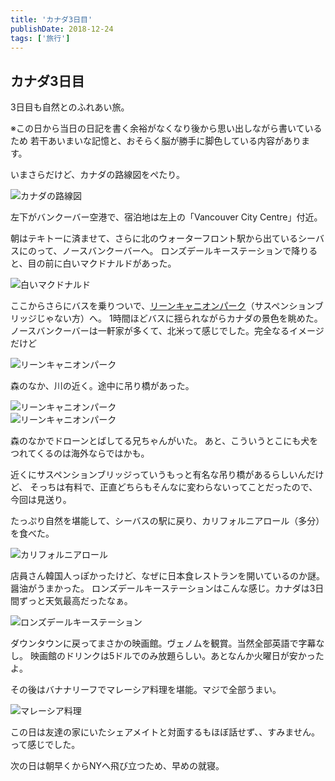 ```yaml
---
title: 'カナダ3日目'
publishDate: 2018-12-24
tags: ['旅行']
---
```


## カナダ3日目

3日目も自然とのふれあい旅。

<p class="text-xl text-neutral-400 mb-4">※この日から当日の日記を書く余裕がなくなり後から思い出しながら書いているため
若干あいまいな記憶と、おそらく脳が勝手に脚色している内容があります。</p>

いまさらだけど、カナダの路線図をぺたり。

<div class="img"><img src="/blog/images/7/1.jpg" alt="カナダの路線図"></div>

左下がバンクーバー空港で、宿泊地は左上の「Vancouver City Centre」付近。

朝はテキトーに済ませて、さらに北のウォーターフロント駅から出ているシーバスにのって、ノースバンクーバーへ。
ロンズデールキーステーションで降りると、目の前に白いマクドナルドがあった。

<div class="img"><img src="/blog/images/7/2.jpg" alt="白いマクドナルド"></div>

ここからさらにバスを乗りついで、[リーンキャニオンパーク](https://www.google.com/maps/place/@49.3438877,-123.0203023,17z/data=!3m1!4b1!4m5!3m4!1s0x54867abc6db0a9a3:0xe9cfb295ea872d7f!8m2!3d49.3438842!4d-123.0181136?authuser=0&hl=ja)（サスペンションブリッジじゃない方）へ。
1時間ほどバスに揺られながらカナダの景色を眺めた。
ノースバンクーバーは一軒家が多くて、北米って感じでした。完全なるイメージだけど

<div class="img"><img src="/blog/images/7/3.jpg" alt="リーンキャニオンパーク"></div>

森のなか、川の近く。途中に吊り橋があった。

<div class="img"><img src="/blog/images/7/4.jpg" alt="リーンキャニオンパーク"></div>
<div class="img"><img src="/blog/images/7/5.jpg" alt="リーンキャニオンパーク"></div>

森のなかでドローンとばしてる兄ちゃんがいた。
あと、こういうとこにも犬をつれてくるのは海外ならではかも。

近くにサスペンションブリッジっていうもっと有名な吊り橋があるらしいんだけど、
そっちは有料で、正直どちらもそんなに変わらないってことだったので、今回は見送り。

たっぷり自然を堪能して、シーバスの駅に戻り、カリフォルニアロール（多分）を食べた。

<div class="img"><img src="/blog/images/7/6.jpg" alt="カリフォルニアロール"></div>

店員さん韓国人っぽかったけど、なぜに日本食レストランを開いているのか謎。醤油がうまかった。
ロンズデールキーステーションはこんな感じ。カナダは3日間ずっと天気最高だったなぁ。

<div class="img"><img src="/blog/images/7/7.jpg" alt="ロンズデールキーステーション"></div>

ダウンタウンに戻ってまさかの映画館。ヴェノムを観賞。当然全部英語で字幕なし。
映画館のドリンクは5ドルでのみ放題らしい。あとなんか火曜日が安かったよ。

その後はバナナリーフでマレーシア料理を堪能。マジで全部うまい。

<div class="img"><img src="/blog/images/7/8.jpg" alt="マレーシア料理"></div>

この日は友達の家にいたシェアメイトと対面するもほぼ話せず、、すみません。って感じでした。

次の日は朝早くからNYへ飛び立つため、早めの就寝。
